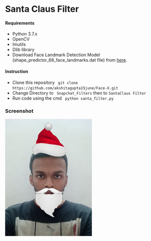 # Santa Claus Filter


#### Requirements
- Python 3.7.x
- OpenCV
- Imutils
- Dlib library
- Download Face Landmark Detection Model (shape_predictor_68_face_landmarks.dat file) 
from [here](https://github.com/italojs/facial-landmarks-recognition/blob/master/shape_predictor_68_face_landmarks.dat).

#### Instruction
- Clone this repository ` git clone https://github.com/akshitagupta15june/Face-X.git`
- Change Directory to ` Snapchat_Filters` then to `SantaClaus Filter`
- Run code using the cmd ` python santa_filter.py`

### Screenshot
<img height="380" src="assets/out.png">